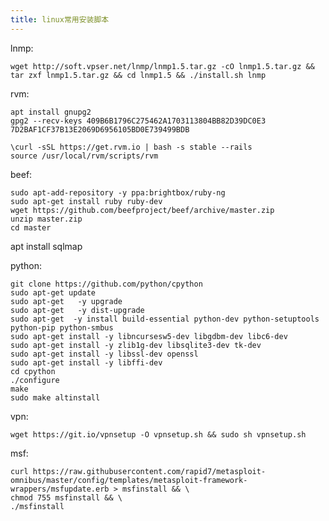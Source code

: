 ```yaml
---
title: linux常用安装脚本
---
```

lnmp:

    wget http://soft.vpser.net/lnmp/lnmp1.5.tar.gz -cO lnmp1.5.tar.gz && tar zxf lnmp1.5.tar.gz && cd lnmp1.5 && ./install.sh lnmp

rvm:

    apt install gnupg2
    gpg2 --recv-keys 409B6B1796C275462A1703113804BB82D39DC0E3 7D2BAF1CF37B13E2069D6956105BD0E739499BDB

    \curl -sSL https://get.rvm.io | bash -s stable --rails
    source /usr/local/rvm/scripts/rvm

beef:

    sudo apt-add-repository -y ppa:brightbox/ruby-ng
    sudo apt-get install ruby ruby-dev
    wget https://github.com/beefproject/beef/archive/master.zip 
    unzip master.zip
    cd master


apt install sqlmap

python:

    git clone https://github.com/python/cpython
    sudo apt-get update
    sudo apt-get   -y upgrade
    sudo apt-get   -y dist-upgrade
    sudo apt-get  -y install build-essential python-dev python-setuptools python-pip python-smbus
    sudo apt-get install -y libncursesw5-dev libgdbm-dev libc6-dev
    sudo apt-get install -y zlib1g-dev libsqlite3-dev tk-dev
    sudo apt-get install -y libssl-dev openssl
    sudo apt-get install -y libffi-dev
    cd cpython
    ./configure
    make
    sudo make altinstall

vpn:

    wget https://git.io/vpnsetup -O vpnsetup.sh && sudo sh vpnsetup.sh

msf:

    curl https://raw.githubusercontent.com/rapid7/metasploit-omnibus/master/config/templates/metasploit-framework-wrappers/msfupdate.erb > msfinstall && \
    chmod 755 msfinstall && \
    ./msfinstall
